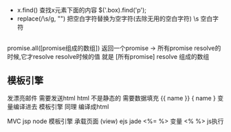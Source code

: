 - x.find() 查找x元素下面的内容
  $('.box).find('p');
- replace(/\s/g, "")  把空白字符替换为空字符(去除无用的空白字符)
  \s 空白字符

## 
promise.all([promise组成的数组])
返回一个promise -> 所有promise resolve的时候,它才resolve
resolve时候的值 就是 [所有promise] resolve 组成的数组

## 模板引擎
发漂亮邮件 需要发送html
html 不是静态的 需要数据填充
{{ name }}
{ name } 变量编译进去
模板引擎 同理 编译成html

MVC
jsp 
node 模板引擎 承载页面 (view)
ejs jade
<%= %> 变量
<% %> js执行